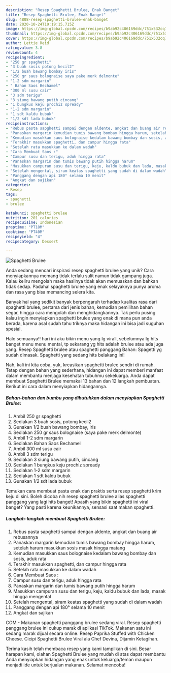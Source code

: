```yaml
---
description: "Resep Spaghetti Brulee, Enak Banget"
title: "Resep Spaghetti Brulee, Enak Banget"
slug: 4808-resep-spaghetti-brulee-enak-banget
date: 2020-10-24T19:19:15.715Z
image: https://img-global.cpcdn.com/recipes/b9ab92c406169ddc/751x532cq70/spaghetti-brulee-foto-resep-utama.jpg
thumbnail: https://img-global.cpcdn.com/recipes/b9ab92c406169ddc/751x532cq70/spaghetti-brulee-foto-resep-utama.jpg
cover: https://img-global.cpcdn.com/recipes/b9ab92c406169ddc/751x532cq70/spaghetti-brulee-foto-resep-utama.jpg
author: Lettie Reid
ratingvalue: 3.8
reviewcount: 4
recipeingredient:
- "250 gr spaghetti"
- "3 buah sosis potong kecil2"
- "1/2 buah bawang bombay iris"
- "250 gr saus bolognaise saya pake merk delmonte"
- "1-2 sdm margarin"
- " Bahan Saos Bechamel"
- "300 ml susu cair"
- "3 sdm terigu"
- "3 siung bawang putih cincang"
- "1 bungkus keju prochiz spready"
- "1-2 sdm margarin"
- "1 sdt kaldu bubuk"
- "1/2 sdt lada bubuk"
recipeinstructions:
- "Rebus pasta sapghetti sampai dengan aldente, angkat dan buang air rebusannya"
- "Panaskan margarin kemudian tumis bawang bombay hingga harum, setelah harum masukkan sosis masak hingga matang"
- "Kemudian masukkan saus bolognaise kedalam bawang bombay dan sosis, aduk rata"
- "Terakhir masukkan spaghetti, dan campur hingga rata"
- "Setelah rata masukkan ke dalam wadah"
- "Cara Membuat Saos :"
- "Campur susu dan terigu, aduk hingga rata"
- "Panaskan margarin dan tumis bawang putih hingga harum"
- "Masukkan campuran susu dan terigu, keju, kaldu bubuk dan lada, masak hingga mengental"
- "Setelah mengental, siram keatas spaghetti yang sudah di dalam wadah"
- "Panggang dengan api 180° selama 10 menit"
- "Angkat dan sajikan"
categories:
- Resep
tags:
- spaghetti
- brulee

katakunci: spaghetti brulee 
nutrition: 201 calories
recipecuisine: Indonesian
preptime: "PT18M"
cooktime: "PT40M"
recipeyield: "4"
recipecategory: Dessert

---
```



![Spaghetti Brulee](https://img-global.cpcdn.com/recipes/b9ab92c406169ddc/751x532cq70/spaghetti-brulee-foto-resep-utama.jpg)

Anda sedang mencari inspirasi resep spaghetti brulee yang unik? Cara menyiapkannya memang tidak terlalu sulit namun tidak gampang juga. Kalau keliru mengolah maka hasilnya tidak akan memuaskan dan bahkan tidak sedap. Padahal spaghetti brulee yang enak selayaknya punya aroma dan rasa yang bisa memancing selera kita.

Banyak hal yang sedikit banyak berpengaruh terhadap kualitas rasa dari spaghetti brulee, pertama dari jenis bahan, kemudian pemilihan bahan segar, hingga cara mengolah dan menghidangkannya. Tak perlu pusing kalau ingin menyiapkan spaghetti brulee yang enak di mana pun anda berada, karena asal sudah tahu triknya maka hidangan ini bisa jadi suguhan spesial.

Halo semuanya!! hari ini aku bikin menu yang lg virall, sebelumnya lg hits banget menu menu mentai, tp sekarang yg hits adalah brulee atau ada juga yang. Resep Spaghetti brulee atau spaghetti panggang Bahan: Spagetti yg sudah dimasak. Spaghetti yang sedang hits belakang ini!


Nah, kali ini kita coba, yuk, kreasikan spaghetti brulee sendiri di rumah. Tetap dengan bahan yang sederhana, hidangan ini dapat memberi manfaat dalam membantu menjaga kesehatan tubuhmu sekeluarga. Anda dapat membuat Spaghetti Brulee memakai 13 bahan dan 12 langkah pembuatan. Berikut ini cara dalam menyiapkan hidangannya.

<!--inarticleads1-->

##### Bahan-bahan dan bumbu yang dibutuhkan dalam menyiapkan Spaghetti Brulee:

1. Ambil 250 gr spaghetti
1. Sediakan 3 buah sosis, potong kecil2
1. Gunakan 1/2 buah bawang bombay, iris
1. Sediakan 250 gr saus bolognaise (saya pake merk delmonte)
1. Ambil 1-2 sdm margarin
1. Sediakan  Bahan Saos Bechamel
1. Ambil 300 ml susu cair
1. Ambil 3 sdm terigu
1. Sediakan 3 siung bawang putih, cincang
1. Sediakan 1 bungkus keju prochiz spready
1. Sediakan 1-2 sdm margarin
1. Sediakan 1 sdt kaldu bubuk
1. Gunakan 1/2 sdt lada bubuk


Temukan cara membuat pasta enak dan praktis serta resep spaghetti krim keju di sini. Boleh dicoba nih resep spaghetti brulee alias spaghetti panggang yang lagi hits banget! Apasih yang bikin spaghetti ini viral banget? Yang pasti karena keunikannya, sensasi saat makan spaghetti. 

<!--inarticleads2-->

##### Langkah-langkah membuat Spaghetti Brulee:

1. Rebus pasta sapghetti sampai dengan aldente, angkat dan buang air rebusannya
1. Panaskan margarin kemudian tumis bawang bombay hingga harum, setelah harum masukkan sosis masak hingga matang
1. Kemudian masukkan saus bolognaise kedalam bawang bombay dan sosis, aduk rata
1. Terakhir masukkan spaghetti, dan campur hingga rata
1. Setelah rata masukkan ke dalam wadah
1. Cara Membuat Saos :
1. Campur susu dan terigu, aduk hingga rata
1. Panaskan margarin dan tumis bawang putih hingga harum
1. Masukkan campuran susu dan terigu, keju, kaldu bubuk dan lada, masak hingga mengental
1. Setelah mengental, siram keatas spaghetti yang sudah di dalam wadah
1. Panggang dengan api 180° selama 10 menit
1. Angkat dan sajikan


COM - Makanan spaghetti panggang brulee sedang viral. Resep spaghetti panggang brulee ini cukup marak di aplikasi TikTok. Makanan satu ini sedang marak dijual secara online. Resep Paprika Stuffed with Chicken Cheese. Cicipi Spaghetti Brulee Viral ala Chef Devina, Dijamin Ketagihan. 

Terima kasih telah membaca resep yang kami tampilkan di sini. Besar harapan kami, olahan Spaghetti Brulee yang mudah di atas dapat membantu Anda menyiapkan hidangan yang enak untuk keluarga/teman maupun menjadi ide untuk berjualan makanan. Selamat mencoba!
